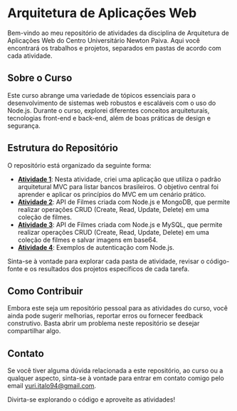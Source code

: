 # Arquitetura de Aplicações Web

Bem-vindo ao meu repositório de atividades da disciplina de Arquitetura de Aplicações Web do Centro Universitário Newton Paiva. Aqui você encontrará os trabalhos e projetos, separados em pastas de acordo com cada atividade.

## Sobre o Curso

Este curso abrange uma variedade de tópicos essenciais para o desenvolvimento de sistemas web robustos e escaláveis com o uso do Node.js. Durante o curso, explorei diferentes conceitos arquiteturais, tecnologias front-end e back-end, além de boas práticas de design e segurança.

## Estrutura do Repositório

O repositório está organizado da seguinte forma:

- [**Atividade 1**](https://github.com/yuri-italo/web-application-architecture/tree/main/task-01): Nesta atividade, criei uma aplicação que utiliza o padrão arquitetural MVC para listar bancos brasileiros. O objetivo central foi aprender e aplicar os princípios do MVC em um cenário prático.
- [**Atividade 2**](https://github.com/yuri-italo/web-application-architecture/tree/main/task-02): API de Filmes criada com Node.js e MongoDB, que permite realizar operações CRUD (Create, Read, Update, Delete) em uma coleção de filmes.
- [**Atividade 3**](https://github.com/yuri-italo/web-application-architecture/tree/main/task-03): API de Filmes criada com Node.js e MySQL, que permite realizar operações CRUD (Create, Read, Update, Delete) em uma coleção de filmes e salvar imagens em base64.
- [**Atividade 4**](https://github.com/yuri-italo/web-application-architecture/tree/main/task-04): Exemplos de autenticação com Node.js.

Sinta-se à vontade para explorar cada pasta de atividade, revisar o código-fonte e os resultados dos projetos específicos de cada tarefa.

## Como Contribuir

Embora este seja um repositório pessoal para as atividades do curso, você ainda pode sugerir melhorias, reportar erros ou fornecer feedback construtivo. Basta abrir um problema neste repositório se desejar compartilhar algo.

## Contato

Se você tiver alguma dúvida relacionada a este repositório, ao curso ou a qualquer aspecto, sinta-se à vontade para entrar em contato comigo pelo email [yuri.italo94@gmail.com](mailto:yuri.italo94@gmail.com).

Divirta-se explorando o código e aproveite as atividades!
